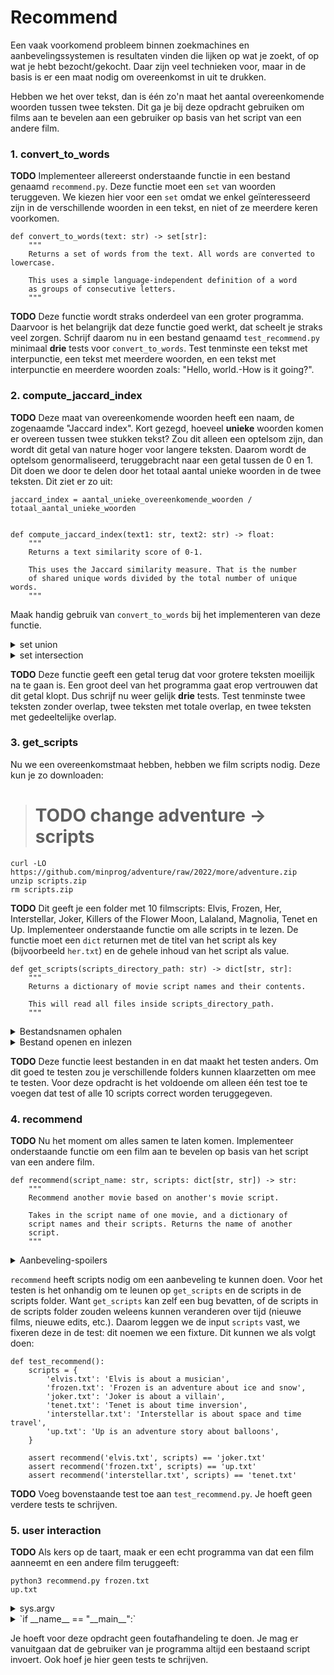 # Recommend

Een vaak voorkomend probleem binnen zoekmachines en aanbevelingssystemen is resultaten vinden die lijken op wat je zoekt, of op wat je hebt bezocht/gekocht. Daar zijn veel technieken voor, maar in de basis is er een maat nodig om overeenkomst in uit te drukken.

Hebben we het over tekst, dan is één zo'n maat het aantal overeenkomende woorden tussen twee teksten. Dit ga je bij deze opdracht gebruiken om films aan te bevelen aan een gebruiker op basis van het script van een andere film.

### 1. convert_to_words

**TODO** Implementeer allereerst onderstaande functie in een bestand genaamd `recommend.py`. Deze functie moet een `set` van woorden teruggeven. We kiezen hier voor een `set` omdat we enkel geïnteresseerd zijn in de verschillende woorden in een tekst, en niet of ze meerdere keren voorkomen.

    def convert_to_words(text: str) -> set[str]:
        """
        Returns a set of words from the text. All words are converted to lowercase.

        This uses a simple language-independent definition of a word
        as groups of consecutive letters.
        """

**TODO** Deze functie wordt straks onderdeel van een groter programma. Daarvoor is het belangrijk dat deze functie goed werkt, dat scheelt je straks veel zorgen. Schrijf daarom nu in een bestand genaamd `test_recommend.py` minimaal **drie** tests voor `convert_to_words`. Test tenminste een tekst met interpunctie, een tekst met meerdere woorden, en een tekst met interpunctie en meerdere woorden zoals: "Hello, world.-How is it going?".

### 2. compute_jaccard_index

**TODO** Deze maat van overeenkomende woorden heeft een naam, de zogenaamde "Jaccard index". Kort gezegd, hoeveel <b>unieke</b> woorden komen er overeen tussen twee stukken tekst? Zou dit alleen een optelsom zijn, dan wordt dit getal van nature hoger voor langere teksten. Daarom wordt de optelsom genormaliseerd, teruggebracht naar een getal tussen de 0 en 1. Dit doen we door te delen door het totaal aantal unieke woorden in de twee teksten. Dit ziet er zo uit:

    jaccard_index = aantal_unieke_overeenkomende_woorden / totaal_aantal_unieke_woorden


    def compute_jaccard_index(text1: str, text2: str) -> float:
        """
        Returns a text similarity score of 0-1.

        This uses the Jaccard similarity measure. That is the number
        of shared unique words divided by the total number of unique words.
        """

Maak handig gebruik van `convert_to_words` bij het implementeren van deze functie.

<details markdown="1"><summary markdown="span">set union</summary>
De union van twee sets geeft een nieuwe set met daarin alle unieke items van de twee sets. Dit kan op twee manieren:

    set3 = set1.union(set2)
    set3 = set1 | set2

</details>

<details markdown="1"><summary markdown="span">set intersection</summary>
De intersection van twee sets geeft een nieuwe set met daarin alle overeenkomende items van de twee sets. Dit kan op twee manieren:

    set3 = set1.intersection(set2)
    set3 = set1 & set2

</details>

**TODO** Deze functie geeft een getal terug dat voor grotere teksten moeilijk na te gaan is. Een groot deel van het programma gaat erop vertrouwen dat dit getal klopt. Dus schrijf nu weer gelijk **drie** tests. Test tenminste twee teksten zonder overlap, twee teksten met totale overlap, en twee teksten met gedeeltelijke overlap.

### 3. get_scripts

Nu we een overeenkomstmaat hebben, hebben we film scripts nodig. Deze kun je zo downloaden:

> # TODO change adventure -> scripts

    curl -LO https://github.com/minprog/adventure/raw/2022/more/adventure.zip
    unzip scripts.zip
    rm scripts.zip

**TODO** Dit geeft je een folder met 10 filmscripts: Elvis, Frozen, Her, Interstellar, Joker, Killers of the Flower Moon, Lalaland, Magnolia, Tenet en Up. Implementeer onderstaande functie om alle scripts in te lezen. De functie moet een `dict` returnen met de titel van het script als key (bijvoorbeeld `her.txt`) en de gehele inhoud van het script als value.

    def get_scripts(scripts_directory_path: str) -> dict[str, str]:
        """
        Returns a dictionary of movie script names and their contents.

        This will read all files inside scripts_directory_path.
        """

<details markdown="1"><summary markdown="span">Bestandsnamen ophalen</summary>
Gebruik de functie [listdir](https://docs.python.org/3/library/os.html#os.listdir) om alle bestandsnamen binnen een folder (directory) op te halen. Hiervoor moet je de module `os` importeren met `import os`.
</details>

<details markdown="1"><summary markdown="span">Bestand openen en inlezen</summary>
Gebruik hiervoor de functie `open` om een bestand te openen en de methode `read` om uit het bestand te lezen. Zie [Python's documentatie](https://docs.python.org/3/tutorial/inputoutput.html#reading-and-writing-files). **Let op** gebruik de `with` statement als je met bestanden werkt. Op die manier kan je niet vergeten een bestand te sluiten.
</details>

**TODO** Deze functie leest bestanden in en dat maakt het testen anders. Om dit goed te testen zou je verschillende folders kunnen klaarzetten om mee te testen. Voor deze opdracht is het voldoende om alleen één test toe te voegen dat test of alle 10 scripts correct worden teruggegeven.

### 4. recommend

**TODO** Nu het moment om alles samen te laten komen. Implementeer onderstaande functie om een film aan te bevelen op basis van het script van een andere film.

    def recommend(script_name: str, scripts: dict[str, str]) -> str:
        """
        Recommend another movie based on another's movie script. 
        
        Takes in the script name of one movie, and a dictionary of
        script names and their scripts. Returns the name of another
        script.
        """

<details markdown="1"><summary markdown="span">Aanbeveling-spoilers</summary>
Dit zijn een aantal aanbevelingen:

- `interstellar.txt` geeft `tenet.txt`
- `tenet.txt` geeft `interstellar.txt`
- `frozen.txt` geeft `up.txt`
- `elvis.txt` geeft `joker.txt`
- `joker.txt` geeft `magnolia.txt`
</details>

`recommend` heeft scripts nodig om een aanbeveling te kunnen doen. Voor het testen is het onhandig om te leunen op `get_scripts` en de scripts in de scripts folder. Want `get_scripts` kan zelf een bug bevatten, of de scripts in de scripts folder zouden weleens kunnen veranderen over tijd (nieuwe films, nieuwe edits, etc.). Daarom leggen we de input `scripts` vast, we fixeren deze in de test: dit noemen we een fixture. Dit kunnen we als volgt doen:  

    def test_recommend():
        scripts = {
            'elvis.txt': 'Elvis is about a musician',
            'frozen.txt': 'Frozen is an adventure about ice and snow',
            'joker.txt': 'Joker is about a villain',
            'tenet.txt': 'Tenet is about time inversion',
            'interstellar.txt': 'Interstellar is about space and time travel',
            'up.txt': 'Up is an adventure story about balloons',
        }

        assert recommend('elvis.txt', scripts) == 'joker.txt'
        assert recommend('frozen.txt', scripts) == 'up.txt'
        assert recommend('interstellar.txt', scripts) == 'tenet.txt'

**TODO** Voeg bovenstaande test toe aan `test_recommend.py`. Je hoeft geen verdere tests te schrijven.

### 5. user interaction

**TODO** Als kers op de taart, maak er een echt programma van dat een film aanneemt en een andere film teruggeeft:

    python3 recommend.py frozen.txt
    up.txt

<details markdown="1"><summary markdown="span">sys.argv</summary>
Net zoals in de programmeertaal C bestaat er een waarde genaamd `argv`. Dit is de zogenaamde "argument vector". Daarin staan alle meegegeven command-line arguments. In Python is `argv` een `list` en deze staat opgeslagen in een module genaamd `sys`. Zo kom je eraan:

    import sys

    print(sys.argv)

</details>

<details markdown="1"><summary markdown="span">`if __name__ == "__main__":`</summary>
Maak gebruik van `if __name__ == "__main__":` om ervoor te zorgen dat bepaalde Python code niet draait als deze wordt geïmporteerd in een ander Python-bestand. Zo wil je bijvoorbeeld nog steeds je eigen functies kunnen importeren in `test_jaccard.py`, maar niet dat de code draait om `argv` uit te lezen of het resultaat uit te printen.

    # rest van het bestand

    if __name__ == "__main__":
        # check argv
        # recommend new movie

</details>

Je hoeft voor deze opdracht geen foutafhandeling te doen. Je mag er vanuitgaan dat de gebruiker van je programma altijd een bestaand script invoert. Ook hoef je hier geen tests te schrijven.
